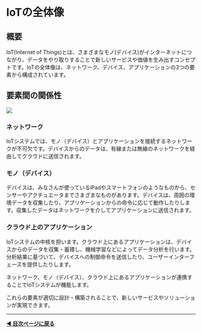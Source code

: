 # IoTの全体像

## 概要

IoT(Internet of Things)とは、さまざまなモノ(デバイス)がインターネットにつながり、データをやり取りすることで新しいサービスや価値を生み出すコンセプトです。IoTの全体像は、ネットワーク、デバイス、アプリケーションの3つの要素から構成されています。

## 要素間の関係性

<img src="https://i.gyazo.com/f75b33b37a850dd08b6579c234cbd179.png" />


### ネットワーク

IoTシステムでは、モノ（デバイス）とアプリケーションを接続するネットワークが不可欠です。デバイスからのデータは、有線または無線のネットワークを経由してクラウドに送信されます。

### モノ（デバイス）

デバイスは、みなさんが使っているiPadやスマートフォンのようなものから、センサーやアクチュエータまでさまざまなものがあります。デバイスは、周囲の環境データを収集したり、アプリケーションからの命令に応じて動作したりします。収集したデータはネットワークを介してアプリケーションに送信されます。

### クラウド上のアプリケーション

IoTシステムの中核を担います。クラウド上にあるアプリケーションは、デバイスからのデータを収集・蓄積し、機械学習などによってデータ分析を行います。分析結果に基づいて、デバイスへの制御命令を送信したり、ユーザーインターフェースを提供したりします。


ネットワーク、モノ（デバイス）、クラウド上にあるアプリケーションが連携することでIoTシステムが機能します。

これらの要素が適切に設計・構築されることで、新しいサービスやソリューションが実現できます。

---

**[◀ 目次ページに戻る](./readme.md)**